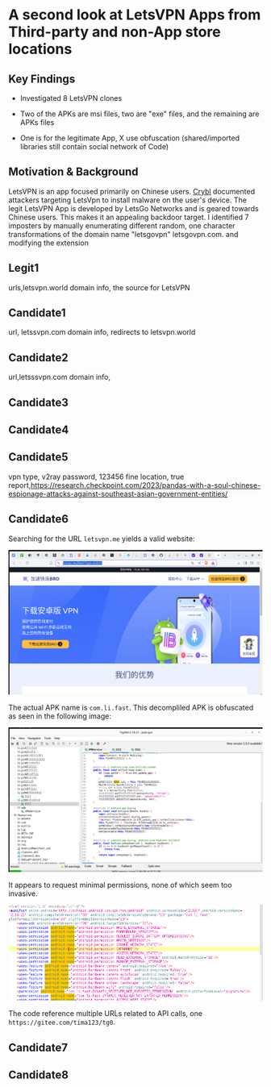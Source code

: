 # A second look at LetsVPN Apps from Third-party and non-App store locations

## Key Findings

* Investigated 8 LetsVPN clones

* Two of the APKs are msi files, two are "exe" files, and the remaining are APKs files

* One is for the legitimate App, X use obfuscation (shared/imported libraries still contain social network of Code)


## Motivation & Background

LetsVPN is an app focused primarily on Chinese users. [Crybl](https://cyble.com/blog/new-malware-campaign-targets-letsvpn-users/) 
documented attackers targeting LetsVpn to install malware on the user's device. The legit LetsVPN App is developed by LetsGo Networks and
is geared towards Chinese users. This makes it an appealing backdoor target. I identified 7 imposters by manually enumerating different
random, one character transformations of the domain name "letsgovpn" letsgovpn.com. and modifying the extension 

## Legit1

urls,letsvpn.world
domain info, the source for LetsVPN

## Candidate1

url, letssvpn.com
domain info, redirects to letsvpn.world

## Candidate2

url,letsssvpn.com
domain info,

## Candidate3

## Candidate4

## Candidate5

vpn type, v2ray
password, 123456
fine location, true
report,https://research.checkpoint.com/2023/pandas-with-a-soul-chinese-espionage-attacks-against-southeast-asian-government-entities/

## Candidate6


Searching for the URL `letsvpn.me` yields a valid website:


![Fake Website](./Candidate6/letsvpn.me.fake.png)

The actual APK name is `com.li.fast`. This decompliled APK is obfuscated as seen in the following image:

![Obfuscated APK](./Candidate6/candidate6-obfuscated.png)

It appears to request minimal permissions, none of which seem too invasive. 

![Permissions](./Candidate6/candidate6-permissions.png)

The code reference multiple URLs related to API calls, one `https://gitee.com/tima123/tg0`.


## Candidate7

## Candidate8
